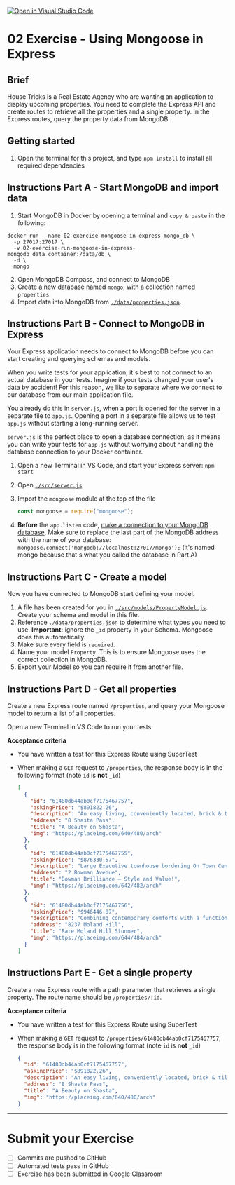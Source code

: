 [![Open in Visual Studio Code](https://classroom.github.com/assets/open-in-vscode-c66648af7eb3fe8bc4f294546bfd86ef473780cde1dea487d3c4ff354943c9ae.svg)](https://classroom.github.com/online_ide?assignment_repo_id=7822643&assignment_repo_type=AssignmentRepo)
# 02 Exercise - Using Mongoose in Express

## Brief

House Tricks is a Real Estate Agency who are wanting an application to display upcoming properties. You need to complete the Express API and create routes to retrieve all the properties and a single property. In the Express routes, query the property data from MongoDB.

## Getting started

1. Open the terminal for this project, and type `npm install` to install all required dependencies

## Instructions Part A - Start MongoDB and import data

1. Start MongoDB in Docker by opening a terminal and `copy & paste` in the following: 
```shell
docker run --name 02-exercise-mongoose-in-express-mongo_db \
  -p 27017:27017 \
  -v 02-exercise-run-mongoose-in-express-mongodb_data_container:/data/db \
  -d \
  mongo
```
2. Open MongoDB Compass, and connect to MongoDB
3. Create a new database named `mongo`, with a collection named `properties`.
4. Import data into MongoDB from [`./data/properties.json`](./data/properties.json).

## Instructions Part B - Connect to MongoDB in Express

Your Express application needs to connect to MongoDB before you can start creating and querying schemas and models. 

When you write tests for your application, it's best to not connect to an actual database in your tests. Imagine if your tests changed your user's data by accident! For this reason, we like to separate where we connect to our database from our main application file. 

You already do this in `server.js`, when a port is opened for the server in a separate file to `app.js`. Opening a port in a separate file allows us to test `app.js` without starting a long-running server.

`server.js` is the perfect place to open a database connection, as it means you can write your tests for `app.js` without worrying about handling the database connection to your Docker container.

1. Open a new Terminal in VS Code, and start your Express server: `npm start`
1. Open [`./src/server.js`](./src/server.js)
2. Import the `mongoose` module at the top of the file

   ```js
   const mongoose = require("mongoose");
   ```

3. **Before** the `app.listen` code, [make a connection to your MongoDB database](https://mongoosejs.com/docs/connections.html). Make sure to replace the last part of the MongoDB address with the name of your database: `mongoose.connect('mongodb://localhost:27017/mongo');` (it's named mongo because that's what you called the database in Part A)

## Instructions Part C - Create a model

Now you have connected to MongoDB start defining your model. 

1. A file has been created for you in [`./src/models/PropertyModel.js`](./src/models/PropertyModel.js). Create your schema and model in this file.
2. Reference [`./data/properties.json`](./data/properties.json) to determine what types you need to use. **Important:** ignore the `_id` property in your Schema. Mongoose does this automatically.
3. Make sure every field is `required`.
4. Name your model `Property`. This is to ensure Mongoose uses the correct collection in MongoDB.
5. Export your Model so you can require it from another file.

## Instructions Part D - Get all properties

Create a new Express route named `/properties`, and query your Mongoose model to return a list of all properties.

Open a new Terminal in VS Code to run your tests.

**Acceptance criteria**

- You have written a test for this Express Route using SuperTest
- When making a `GET` request to `/properties`, the response body is in the following format (note `id` is **not** `_id`)

  ```json
  [
    {
      "id": "61480db44ab0cf7175467757",
      "askingPrice": "$891822.26",
      "description": "An easy living, conveniently located, brick & tile home on a highly desirable street and surrounded by quality homes.",
      "address": "8 Shasta Pass",
      "title": "A Beauty on Shasta",
      "img": "https://placeimg.com/640/480/arch"
    },
    {
      "id": "61480db44ab0cf7175467755",
      "askingPrice": "$876330.57",
      "description": "Large Executive townhouse bordering On Town Centre",
      "address": "2 Bowman Avenue",
      "title": "Bowman Brilliance – Style and Value!",
      "img": "https://placeimg.com/642/482/arch"
    },
    {
      "id": "61480db44ab0cf7175467756",
      "askingPrice": "$946446.87",
      "description": "Combining contemporary comforts with a functional layout",
      "address": "8237 Moland Hill",
      "title": "Rare Moland Hill Stunner",
      "img": "https://placeimg.com/644/484/arch"
    }
  ]
   ```

## Instructions Part E - Get a single property

Create a new Express route with a path parameter that retrieves a single property. The route name should be `/properties/:id`.

**Acceptance criteria**

- You have written a test for this Express Route using SuperTest
- When making a `GET` request to `/properties/61480db44ab0cf7175467757`, the response body is in the following format (note `id` is **not** `_id`)

  ```json
  {
    "id": "61480db44ab0cf7175467757",
    "askingPrice": "$891822.26",
    "description": "An easy living, conveniently located, brick & tile home on a highly desirable street and surrounded by quality homes.",
    "address": "8 Shasta Pass",
    "title": "A Beauty on Shasta",
    "img": "https://placeimg.com/640/480/arch"
  }
   ```

--- 

# Submit your Exercise

- [ ] Commits are pushed to GitHub
- [ ] Automated tests pass in GitHub
- [ ] Exercise has been submitted in Google Classroom
